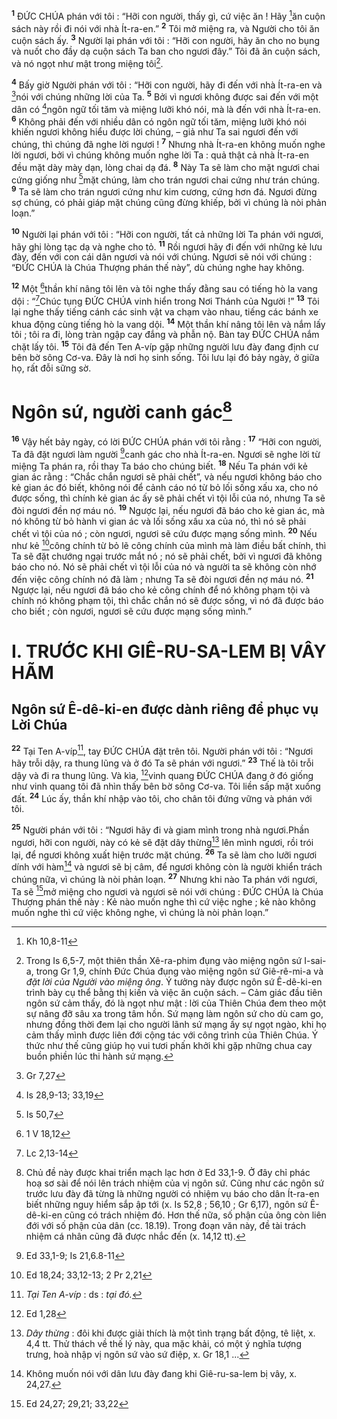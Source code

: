 <sup><b>1</b></sup> ĐỨC CHÚA phán với tôi : “Hỡi con người, thấy gì, cứ việc ăn ! Hãy [^1*]ăn cuộn sách này rồi đi nói với nhà Ít-ra-en.” <sup><b>2</b></sup> Tôi mở miệng ra, và Người cho tôi ăn cuộn sách ấy. <sup><b>3</b></sup> Người lại phán với tôi : “Hỡi con người, hãy ăn cho no bụng và nuốt cho đầy dạ cuộn sách Ta ban cho ngươi đây.” Tôi đã ăn cuộn sách, và nó ngọt như mật trong miệng tôi[^1].

<sup><b>4</b></sup> Bấy giờ Người phán với tôi : “Hỡi con người, hãy đi đến với nhà Ít-ra-en và [^2*]nói với chúng những lời của Ta. <sup><b>5</b></sup> Bởi vì ngươi không được sai đến với một dân có [^3*]ngôn ngữ tối tăm và miệng lưỡi khó nói, mà là đến với nhà Ít-ra-en. <sup><b>6</b></sup> Không phải đến với nhiều dân có ngôn ngữ tối tăm, miệng lưỡi khó nói khiến ngươi không hiểu được lời chúng, – giả như Ta sai ngươi đến với chúng, thì chúng đã nghe lời ngươi ! <sup><b>7</b></sup> Nhưng nhà Ít-ra-en không muốn nghe lời ngươi, bởi vì chúng không muốn nghe lời Ta : quả thật cả nhà Ít-ra-en đều mặt dày mày dạn, lòng chai dạ đá. <sup><b>8</b></sup> Này Ta sẽ làm cho mặt ngươi chai cứng giống như [^4*]mặt chúng, làm cho trán ngươi chai cứng như trán chúng. <sup><b>9</b></sup> Ta sẽ làm cho trán ngươi cứng như kim cương, cứng hơn đá. Ngươi đừng sợ chúng, có phải giáp mặt chúng cũng đừng khiếp, bởi vì chúng là nòi phản loạn.”

<sup><b>10</b></sup> Người lại phán với tôi : “Hỡi con người, tất cả những lời Ta phán với ngươi, hãy ghi lòng tạc dạ và nghe cho tỏ. <sup><b>11</b></sup> Rồi ngươi hãy đi đến với những kẻ lưu đày, đến với con cái dân ngươi và nói với chúng. Ngươi sẽ nói với chúng : “ĐỨC CHÚA là Chúa Thượng phán thế này”, dù chúng nghe hay không.

<sup><b>12</b></sup> Một [^5*]thần khí nâng tôi lên và tôi nghe thấy đằng sau có tiếng hò la vang dội : “[^6*]Chúc tụng ĐỨC CHÚA vinh hiển trong Nơi Thánh của Người !” <sup><b>13</b></sup> Tôi lại nghe thấy tiếng cánh các sinh vật va chạm vào nhau, tiếng các bánh xe khua động cùng tiếng hò la vang dội. <sup><b>14</b></sup> Một thần khí nâng tôi lên và nắm lấy tôi ; tôi ra đi, lòng tràn ngập cay đắng và phẫn nộ. Bàn tay ĐỨC CHÚA nắm chặt lấy tôi. <sup><b>15</b></sup> Tôi đã đến Ten A-víp gặp những người lưu đày đang định cư bên bờ sông Cơ-va. Đây là nơi họ sinh sống. Tôi lưu lại đó bảy ngày, ở giữa họ, rất đỗi sững sờ.

# Ngôn sứ, người canh gác[^2]
<sup><b>16</b></sup> Vậy hết bảy ngày, có lời ĐỨC CHÚA phán với tôi rằng : <sup><b>17</b></sup> “Hỡi con người, Ta đã đặt ngươi làm người [^7*]canh gác cho nhà Ít-ra-en. Ngươi sẽ nghe lời từ miệng Ta phán ra, rồi thay Ta báo cho chúng biết. <sup><b>18</b></sup> Nếu Ta phán với kẻ gian ác rằng : “Chắc chắn ngươi sẽ phải chết”, và nếu ngươi không báo cho kẻ gian ác đó biết, không nói để cảnh cáo nó từ bỏ lối sống xấu xa, cho nó được sống, thì chính kẻ gian ác ấy sẽ phải chết vì tội lỗi của nó, nhưng Ta sẽ đòi ngươi đền nợ máu nó. <sup><b>19</b></sup> Ngược lại, nếu ngươi đã báo cho kẻ gian ác, mà nó không từ bỏ hành vi gian ác và lối sống xấu xa của nó, thì nó sẽ phải chết vì tội của nó ; còn ngươi, ngươi sẽ cứu được mạng sống mình. <sup><b>20</b></sup> Nếu như kẻ [^8*]công chính từ bỏ lẽ công chính của mình mà làm điều bất chính, thì Ta sẽ đặt chướng ngại trước mắt nó ; nó sẽ phải chết, bởi vì ngươi đã không báo cho nó. Nó sẽ phải chết vì tội lỗi của nó và người ta sẽ không còn nhớ đến việc công chính nó đã làm ; nhưng Ta sẽ đòi ngươi đền nợ máu nó. <sup><b>21</b></sup> Ngược lại, nếu ngươi đã báo cho kẻ công chính để nó không phạm tội và chính nó không phạm tội, thì chắc chắn nó sẽ được sống, vì nó đã được báo cho biết ; còn ngươi, ngươi sẽ cứu được mạng sống mình.”

# I. TRƯỚC KHI GIÊ-RU-SA-LEM BỊ VÂY HÃM
## Ngôn sứ Ê-dê-ki-en được dành riêng để phục vụ Lời Chúa
<sup><b>22</b></sup> Tại Ten A-víp[^3], tay ĐỨC CHÚA đặt trên tôi. Người phán với tôi : “Ngươi hãy trỗi dậy, ra thung lũng và ở đó Ta sẽ phán với ngươi.” <sup><b>23</b></sup> Thế là tôi trỗi dậy và đi ra thung lũng. Và kìa, [^9*]vinh quang ĐỨC CHÚA đang ở đó giống như vinh quang tôi đã nhìn thấy bên bờ sông Cơ-va. Tôi liền sấp mặt xuống đất. <sup><b>24</b></sup> Lúc ấy, thần khí nhập vào tôi, cho chân tôi đứng vững và phán với tôi.

<sup><b>25</b></sup> Người phán với tôi : “Ngươi hãy đi và giam mình trong nhà ngươi.Phần ngươi, hỡi con người, này có kẻ sẽ đặt dây thừng[^4] lên mình ngươi, rồi trói lại, để ngươi không xuất hiện trước mặt chúng. <sup><b>26</b></sup> Ta sẽ làm cho lưỡi ngươi dính với hàm[^5] và ngươi sẽ bị câm, để ngươi không còn là người khiển trách chúng nữa, vì chúng là nòi phản loạn. <sup><b>27</b></sup> Nhưng khi nào Ta phán với ngươi, Ta sẽ [^10*]mở miệng cho ngươi và ngươi sẽ nói với chúng : ĐỨC CHÚA là Chúa Thượng phán thế này : Kẻ nào muốn nghe thì cứ việc nghe ; kẻ nào không muốn nghe thì cứ việc không nghe, vì chúng là nòi phản loạn.”

[^1]: Trong Is 6,5-7, một thiên thần Xê-ra-phim đụng vào miệng ngôn sứ I-sai-a, trong Gr 1,9, chính Đức Chúa đụng vào miệng ngôn sứ Giê-rê-mi-a và <i>đặt lời của Người vào miệng ông</i>. Ý tưởng này được ngôn sứ Ê-dê-ki-en trình bày cụ thể bằng thị kiến và việc ăn cuộn sách. – Cảm giác đầu tiên ngôn sứ cảm thấy, đó là ngọt như mật : lời của Thiên Chúa đem theo một sự nâng đỡ sâu xa trong tâm hồn. Sứ mạng làm ngôn sứ cho dù cam go, nhưng đồng thời đem lại cho người lãnh sứ mạng ấy sự ngọt ngào, khi họ cảm thấy mình được liên đới cộng tác với công trình của Thiên Chúa. Ý thức như thế cũng giúp họ vui tươi phấn khởi khi gặp những chua cay buồn phiền lúc thi hành sứ mạng.
[^2]: Chủ đề này được khai triển mạch lạc hơn ở Ed 33,1-9. Ở đây chỉ phác hoạ sơ sài để nói lên trách nhiệm của vị ngôn sứ. Cũng như các ngôn sứ trước lưu đày đã từng là những người có nhiệm vụ báo cho dân Ít-ra-en biết những nguy hiểm sắp ập tới (x. Is 52,8 ; 56,10 ; Gr 6,17), ngôn sứ Ê-dê-ki-en cũng có trách nhiệm đó. Hơn thế nữa, số phận của ông còn liên đới với số phận của dân (cc. 18.19). Trong đoạn văn này, đề tài trách nhiệm cá nhân cũng đã được nhắc đến (x. 14,12 tt).
[^3]: <i>Tại Ten A-víp</i> : ds : <i>tại đó.</i>
[^4]: <i>Dây thừng</i> : đôi khi được giải thích là một tình trạng bất động, tê liệt, x. 4,4 tt. Thử thách về thế lý này, qua mặc khải, có một ý nghĩa tượng trưng, hoà nhập vị ngôn sứ vào sứ điệp, x. Gr 18,1 ...
[^5]: Không muốn nói với dân lưu đày đang khi Giê-ru-sa-lem bị vây, x. 24,27.
[^1*]: Kh 10,8-11
[^2*]: Gr 7,27
[^3*]: Is 28,9-13; 33,19
[^4*]: Is 50,7
[^5*]: 1 V 18,12
[^6*]: Lc 2,13-14
[^7*]: Ed 33,1-9; Is 21,6.8-11
[^8*]: Ed 18,24; 33,12-13; 2 Pr 2,21
[^9*]: Ed 1,28
[^10*]: Ed 24,27; 29,21; 33,22

